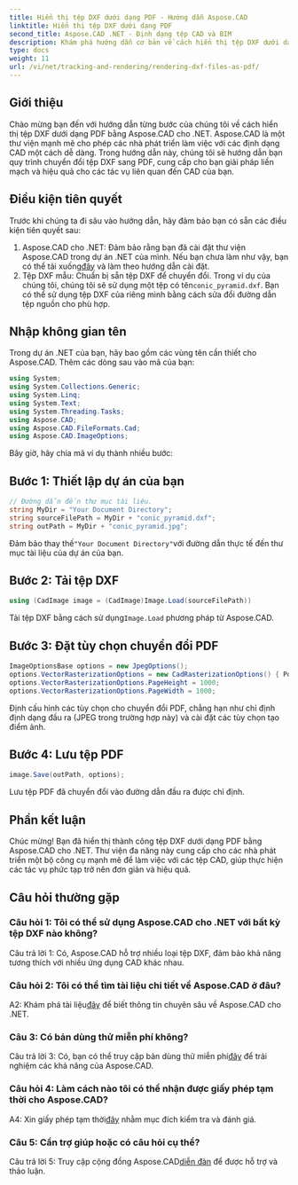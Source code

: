 ```yaml
---
title: Hiển thị tệp DXF dưới dạng PDF - Hướng dẫn Aspose.CAD
linktitle: Hiển thị tệp DXF dưới dạng PDF
second_title: Aspose.CAD .NET - Định dạng tệp CAD và BIM
description: Khám phá hướng dẫn cơ bản về cách hiển thị tệp DXF dưới dạng PDF bằng Aspose.CAD cho .NET. Chuyển đổi tệp CAD dễ dàng bằng hướng dẫn từng bước của chúng tôi.
type: docs
weight: 11
url: /vi/net/tracking-and-rendering/rendering-dxf-files-as-pdf/
---
```

## Giới thiệu

Chào mừng bạn đến với hướng dẫn từng bước của chúng tôi về cách hiển thị tệp DXF dưới dạng PDF bằng Aspose.CAD cho .NET. Aspose.CAD là một thư viện mạnh mẽ cho phép các nhà phát triển làm việc với các định dạng CAD một cách dễ dàng. Trong hướng dẫn này, chúng tôi sẽ hướng dẫn bạn quy trình chuyển đổi tệp DXF sang PDF, cung cấp cho bạn giải pháp liền mạch và hiệu quả cho các tác vụ liên quan đến CAD của bạn.

## Điều kiện tiên quyết

Trước khi chúng ta đi sâu vào hướng dẫn, hãy đảm bảo bạn có sẵn các điều kiện tiên quyết sau:
1.  Aspose.CAD cho .NET: Đảm bảo rằng bạn đã cài đặt thư viện Aspose.CAD trong dự án .NET của mình. Nếu bạn chưa làm như vậy, bạn có thể tải xuống[đây](https://releases.aspose.com/cad/net/) và làm theo hướng dẫn cài đặt.
2.  Tệp DXF mẫu: Chuẩn bị sẵn tệp DXF để chuyển đổi. Trong ví dụ của chúng tôi, chúng tôi sẽ sử dụng một tệp có tên`conic_pyramid.dxf`. Bạn có thể sử dụng tệp DXF của riêng mình bằng cách sửa đổi đường dẫn tệp nguồn cho phù hợp.

## Nhập không gian tên

Trong dự án .NET của bạn, hãy bao gồm các vùng tên cần thiết cho Aspose.CAD. Thêm các dòng sau vào mã của bạn:

```csharp
using System;
using System.Collections.Generic;
using System.Linq;
using System.Text;
using System.Threading.Tasks;
using Aspose.CAD;
using Aspose.CAD.FileFormats.Cad;
using Aspose.CAD.ImageOptions;
```
Bây giờ, hãy chia mã ví dụ thành nhiều bước:

## Bước 1: Thiết lập dự án của bạn

```csharp
// Đường dẫn đến thư mục tài liệu.
string MyDir = "Your Document Directory";
string sourceFilePath = MyDir + "conic_pyramid.dxf";
string outPath = MyDir + "conic_pyramid.jpg";
```
 Đảm bảo thay thế`"Your Document Directory"`với đường dẫn thực tế đến thư mục tài liệu của dự án của bạn.

## Bước 2: Tải tệp DXF

```csharp
using (CadImage image = (CadImage)Image.Load(sourceFilePath))
```
 Tải tệp DXF bằng cách sử dụng`Image.Load` phương pháp từ Aspose.CAD.

## Bước 3: Đặt tùy chọn chuyển đổi PDF

```csharp
ImageOptionsBase options = new JpegOptions();
options.VectorRasterizationOptions = new CadRasterizationOptions() { PdfProductLocation = MyDir };
options.VectorRasterizationOptions.PageHeight = 1000;
options.VectorRasterizationOptions.PageWidth = 1000;
```

Định cấu hình các tùy chọn cho chuyển đổi PDF, chẳng hạn như chỉ định định dạng đầu ra (JPEG trong trường hợp này) và cài đặt các tùy chọn tạo điểm ảnh.

## Bước 4: Lưu tệp PDF

```csharp
image.Save(outPath, options);
```

Lưu tệp PDF đã chuyển đổi vào đường dẫn đầu ra được chỉ định.

## Phần kết luận

Chúc mừng! Bạn đã hiển thị thành công tệp DXF dưới dạng PDF bằng Aspose.CAD cho .NET. Thư viện đa năng này cung cấp cho các nhà phát triển một bộ công cụ mạnh mẽ để làm việc với các tệp CAD, giúp thực hiện các tác vụ phức tạp trở nên đơn giản và hiệu quả.

## Câu hỏi thường gặp

### Câu hỏi 1: Tôi có thể sử dụng Aspose.CAD cho .NET với bất kỳ tệp DXF nào không?

Câu trả lời 1: Có, Aspose.CAD hỗ trợ nhiều loại tệp DXF, đảm bảo khả năng tương thích với nhiều ứng dụng CAD khác nhau.

### Câu hỏi 2: Tôi có thể tìm tài liệu chi tiết về Aspose.CAD ở đâu?

 A2: Khám phá tài liệu[đây](https://reference.aspose.com/cad/net/) để biết thông tin chuyên sâu về Aspose.CAD cho .NET.

### Câu 3: Có bản dùng thử miễn phí không?

 Câu trả lời 3: Có, bạn có thể truy cập bản dùng thử miễn phí[đây](https://releases.aspose.com/) để trải nghiệm các khả năng của Aspose.CAD.

### Câu hỏi 4: Làm cách nào tôi có thể nhận được giấy phép tạm thời cho Aspose.CAD?

 A4: Xin giấy phép tạm thời[đây](https://purchase.aspose.com/temporary-license/) nhằm mục đích kiểm tra và đánh giá.

### Câu 5: Cần trợ giúp hoặc có câu hỏi cụ thể?

 Câu trả lời 5: Truy cập cộng đồng Aspose.CAD[diễn đàn](https://forum.aspose.com/c/cad/19) để được hỗ trợ và thảo luận.